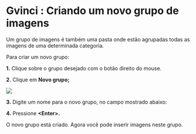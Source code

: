 # Gvinci : Criando um novo grupo de imagens

Um grupo de imagens é também uma pasta onde estão agrupadas todas as imagens de uma determinada categoria.

Para criar um novo grupo:

**1.** Clique sobre o grupo desejado com o botão direito do mouse.

**2.** Clique em **Novo grupo;**

![](http://www.gvinci.com.br/manual/grupoimggv5.zoom80.png)

**3.** Digite um nome para o novo grupo, no campo mostrado abaixo:

**4.** Pressione **&lt;Enter&gt;.**

O novo grupo está criado. Agora você pode inserir imagens neste grupo.

